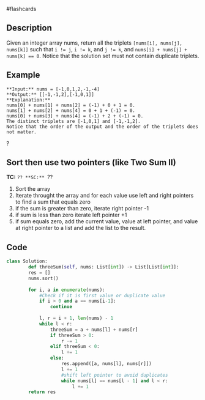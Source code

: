 #flashcards 
## Description
Given an integer array nums, return all the triplets `[nums[i], nums[j], nums[k]]` such that `i != j`, `i != k`, and `j != k`, and `nums[i] + nums[j] + nums[k] == 0`.
Notice that the solution set must not contain duplicate triplets.
## Example
```
**Input:** nums = [-1,0,1,2,-1,-4]
**Output:** [[-1,-1,2],[-1,0,1]]
**Explanation:** 
nums[0] + nums[1] + nums[2] = (-1) + 0 + 1 = 0.
nums[1] + nums[2] + nums[4] = 0 + 1 + (-1) = 0.
nums[0] + nums[3] + nums[4] = (-1) + 2 + (-1) = 0.
The distinct triplets are [-1,0,1] and [-1,-1,2].
Notice that the order of the output and the order of the triplets does not matter.
```
?
## Sort then use two pointers (like Two Sum II)
**TC:** ``??
**SC:** ``?? 
1. Sort the array
2. Iterate throught the array and for each value use left and right pointers to find a sum that equals zero
3. if the sum is greater than zero, iterate right pointer -1
4. if sum is less than zero iterate left pointer +1
5. if sum equals zero, add the current value, value at left pointer, and value at right pointer to a list and add the list to the result.

## Code
```python
class Solution:
        def threeSum(self, nums: List[int]) -> List[List[int]]:
        res = []
        nums.sort()
        
        for i, a in enumerate(nums):
	        #Check if it is first value or duplicate value
            if i > 0 and a == nums[i-1]:
                continue
                
            l, r = i + 1, len(nums) - 1
            while l < r:
                threeSum = a + nums[l] + nums[r]
                if threeSum > 0:
                    r -= 1
                elif threeSum < 0:
                    l += 1
                else:
                    res.append([a, nums[l], nums[r]])
                    l += 1
                    #shift left pointer to avoid duplicates
                    while nums[l] == nums[l - 1] and l < r:
                        l += 1
        return res
    
```



